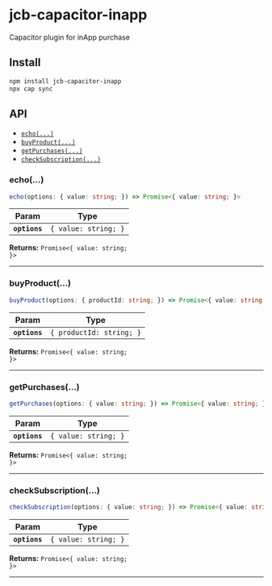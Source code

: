# jcb-capacitor-inapp

Capacitor plugin for inApp purchase

## Install

```bash
npm install jcb-capacitor-inapp
npx cap sync
```

## API

<docgen-index>

* [`echo(...)`](#echo)
* [`buyProduct(...)`](#buyproduct)
* [`getPurchases(...)`](#getpurchases)
* [`checkSubscription(...)`](#checksubscription)

</docgen-index>

<docgen-api>
<!--Update the source file JSDoc comments and rerun docgen to update the docs below-->

### echo(...)

```typescript
echo(options: { value: string; }) => Promise<{ value: string; }>
```

| Param         | Type                            |
| ------------- | ------------------------------- |
| **`options`** | <code>{ value: string; }</code> |

**Returns:** <code>Promise&lt;{ value: string; }&gt;</code>

--------------------


### buyProduct(...)

```typescript
buyProduct(options: { productId: string; }) => Promise<{ value: string; }>
```

| Param         | Type                                |
| ------------- | ----------------------------------- |
| **`options`** | <code>{ productId: string; }</code> |

**Returns:** <code>Promise&lt;{ value: string; }&gt;</code>

--------------------


### getPurchases(...)

```typescript
getPurchases(options: { value: string; }) => Promise<{ value: string; }>
```

| Param         | Type                            |
| ------------- | ------------------------------- |
| **`options`** | <code>{ value: string; }</code> |

**Returns:** <code>Promise&lt;{ value: string; }&gt;</code>

--------------------


### checkSubscription(...)

```typescript
checkSubscription(options: { value: string; }) => Promise<{ value: string; }>
```

| Param         | Type                            |
| ------------- | ------------------------------- |
| **`options`** | <code>{ value: string; }</code> |

**Returns:** <code>Promise&lt;{ value: string; }&gt;</code>

--------------------

</docgen-api>
